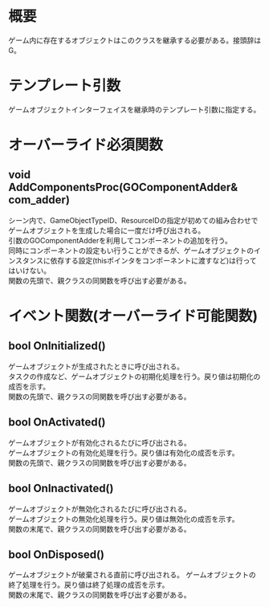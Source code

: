 # 概要

ゲーム内に存在するオブジェクトはこのクラスを継承する必要がある。接頭辞はG。

# テンプレート引数

ゲームオブジェクトインターフェイスを継承時のテンプレート引数に指定する。

# オーバーライド必須関数

## void AddComponentsProc(GOComponentAdder& com_adder)

シーン内で、GameObjectTypeID、ResourceIDの指定が初めての組み合わせでゲームオブジェクトを生成した場合に一度だけ呼び出される。  
引数のGOComponentAdderを利用してコンポーネントの追加を行う。  
同時にコンポーネントの設定もい行うことができるが、ゲームオブジェクトのインスタンスに依存する設定(thisポインタをコンポーネントに渡すなど)は行ってはいけない。  
関数の先頭で、親クラスの同関数を呼び出す必要がある。

# イベント関数(オーバーライド可能関数)

## bool OnInitialized()

ゲームオブジェクトが生成されたときに呼び出される。  
タスクの作成など、ゲームオブジェクトの初期化処理を行う。戻り値は初期化の成否を示す。  
関数の先頭で、親クラスの同関数を呼び出す必要がある。

## bool OnActivated()

ゲームオブジェクトが有効化されるたびに呼び出される。  
ゲームオブジェクトの有効化処理を行う。戻り値は有効化の成否を示す。  
関数の先頭で、親クラスの同関数を呼び出す必要がある。

## bool OnInactivated()

ゲームオブジェクトが無効化されるたびに呼び出される。  
ゲームオブジェクトの無効化処理を行う。戻り値は無効化の成否を示す。  
関数の末尾で、親クラスの同関数を呼び出す必要がある。

## bool OnDisposed()

ゲームオブジェクトが破棄される直前に呼び出される。
ゲームオブジェクトの終了処理を行う。戻り値は終了処理の成否を示す。  
関数の末尾で、親クラスの同関数を呼び出す必要がある。


